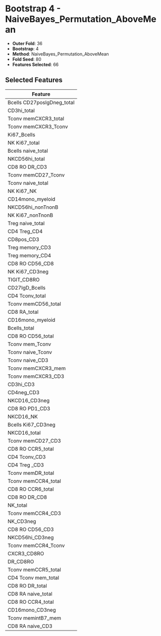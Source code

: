 # Bootstrap 4 - NaiveBayes_Permutation_AboveMean

- **Outer Fold**: 36
- **Bootstrap**: 4
- **Method**: NaiveBayes_Permutation_AboveMean
- **Fold Seed**: 80
- **Features Selected**: 66

## Selected Features

| Feature |
|---------|
| Bcells CD27posIgDneg_total |
| CD3hi_total |
| Tconv memCXCR3_total |
| Tconv memCXCR3_Tconv |
| Ki67_Bcells |
| NK Ki67_total |
| Bcells naive_total |
| NKCD56hi_total |
| CD8 RO DR_CD3 |
| Tconv memCD27_Tconv |
| Tconv naive_total |
| NK Ki67_NK |
| CD14mono_myeloid |
| NKCD56hi_nonTnonB |
| NK Ki67_nonTnonB |
| Treg naive_total |
| CD4 Treg_CD4 |
| CD8pos_CD3 |
| Treg memory_CD3 |
| Treg memory_CD4 |
| CD8 RO CD56_CD8 |
| NK Ki67_CD3neg |
| TIGIT_CD8RO |
| CD27IgD_Bcells |
| CD4 Tconv_total |
| Tconv memCD56_total |
| CD8 RA_total |
| CD16mono_myeloid |
| Bcells_total |
| CD8 RO CD56_total |
| Tconv mem_Tconv |
| Tconv naive_Tconv |
| Tconv naive_CD3 |
| Tconv memCXCR3_mem |
| Tconv memCXCR3_CD3 |
| CD3hi_CD3 |
| CD4neg_CD3 |
| NKCD16_CD3neg |
| CD8 RO PD1_CD3 |
| NKCD16_NK |
| Bcells Ki67_CD3neg |
| NKCD16_total |
| Tconv memCD27_CD3 |
| CD8 RO CCR5_total |
| CD4 Tconv_CD3 |
| CD4 Treg _CD3 |
| Tconv memDR_total |
| Tconv memCCR4_total |
| CD8 RO CCR6_total |
| CD8 RO DR_CD8 |
| NK_total |
| Tconv memCCR4_CD3 |
| NK_CD3neg |
| CD8 RO CD56_CD3 |
| NKCD56hi_CD3neg |
| Tconv memCCR4_Tconv |
| CXCR3_CD8RO |
| DR_CD8RO |
| Tconv memCCR5_total |
| CD4 Tconv mem_total |
| CD8 RO DR_total |
| CD8 RA naive_total |
| CD8 RO CCR4_total |
| CD16mono_CD3neg |
| Tconv memintB7_mem |
| CD8 RA naive_CD3 |

